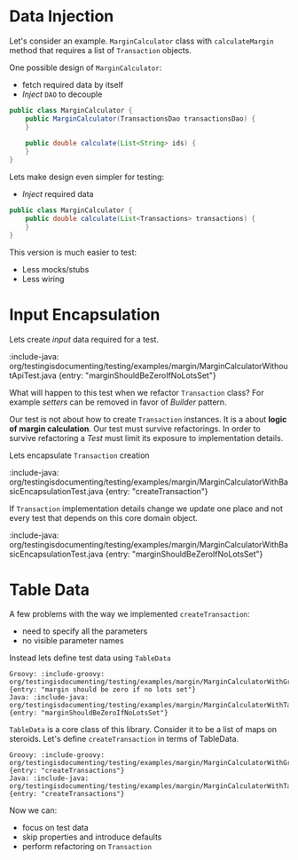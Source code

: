 # Data Injection

Let's consider an example. 
`MarginCalculator` class with `calculateMargin` method that requires a list of `Transaction` objects.
 
One possible design of `MarginCalculator`:
* fetch required data by itself
* *Inject* `DAO` to decouple
 
```java
public class MarginCalculator {
    public MarginCalculator(TransactionsDao transactionsDao) {
    }
    
    public double calculate(List<String> ids) {
    }
}
```

Lets make design even simpler for testing:
* *Inject* required data

```java
public class MarginCalculator {
    public double calculate(List<Transactions> transactions) {
    }
}
```

This version is much easier to test:
* Less mocks/stubs
* Less wiring

# Input Encapsulation

Lets create *input* data required for a test.

:include-java: org/testingisdocumenting/testing/examples/margin/MarginCalculatorWithoutApiTest.java {entry: "marginShouldBeZeroIfNoLotsSet"}

What will happen to this test when we refactor `Transaction` class? For example *setters* can be removed in favor of
*Builder* pattern.

Our test is not about how to create `Transaction` instances. It is a about **logic of margin calculation**.
Our test must survive refactorings. 
In order to survive refactoring a *Test* must limit its exposure to implementation details.

Lets encapsulate `Transaction` creation

:include-java: org/testingisdocumenting/testing/examples/margin/MarginCalculatorWithBasicEncapsulationTest.java {entry: "createTransaction"}
 
If `Transaction` implementation details change we update one place and not every test that depends 
on this core domain object.

:include-java: org/testingisdocumenting/testing/examples/margin/MarginCalculatorWithBasicEncapsulationTest.java {entry: "marginShouldBeZeroIfNoLotsSet"}

# Table Data

A few problems with the way we implemented `createTransaction`:
* need to specify all the parameters
* no visible parameter names

Instead lets define test data using `TableData`

```tabs
Groovy: :include-groovy: org/testingisdocumenting/testing/examples/margin/MarginCalculatorWithGroovyTableDataTest.groovy {entry: "margin should be zero if no lots set"}
Java: :include-java: org/testingisdocumenting/testing/examples/margin/MarginCalculatorWithTableDataTest.java {entry: "marginShouldBeZeroIfNoLotsSet"}
```

`TableData` is a core class of this library. Consider it to be a list of maps on steroids. 
Let's define `createTransaction` in terms of TableData.


```tabs
Groovy: :include-groovy: org/testingisdocumenting/testing/examples/margin/MarginCalculatorWithGroovyTableDataTest.groovy {entry: "createTransactions"}
Java: :include-java: org/testingisdocumenting/testing/examples/margin/MarginCalculatorWithTableDataTest.java {entry: "createTransactions"}
```

Now we can:
* focus on test data
* skip properties and introduce defaults
* perform refactoring on `Transaction`
